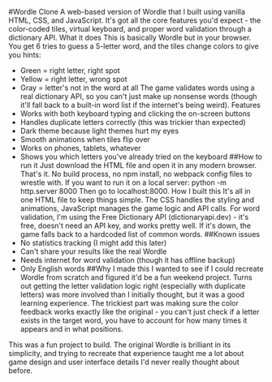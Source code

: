 #Wordle Clone
A web-based version of Wordle that I built using vanilla HTML, CSS, and JavaScript. It's got all the core features you'd expect - the color-coded tiles, virtual keyboard, and proper word validation through a dictionary API.
What it does
This is basically Wordle but in your browser. You get 6 tries to guess a 5-letter word, and the tiles change colors to give you hints:
* Green = right letter, right spot
* Yellow = right letter, wrong spot
* Gray = letter's not in the word at all
The game validates words using a real dictionary API, so you can't just make up nonsense words (though it'll fall back to a built-in word list if the internet's being weird).
Features
* Works with both keyboard typing and clicking the on-screen buttons
* Handles duplicate letters correctly (this was trickier than expected)
* Dark theme because light themes hurt my eyes
* Smooth animations when tiles flip over
* Works on phones, tablets, whatever
* Shows you which letters you've already tried on the keyboard
##How to run it
Just download the HTML file and open it in any modern browser. That's it. No build process, no npm install, no webpack config files to wrestle with.
If you want to run it on a local server:
python -m http.server 8000
Then go to localhost:8000.
How I built this
It's all in one HTML file to keep things simple. The CSS handles the styling and animations, JavaScript manages the game logic and API calls.
For word validation, I'm using the Free Dictionary API (dictionaryapi.dev) - it's free, doesn't need an API key, and works pretty well. If it's down, the game falls back to a hardcoded list of common words.
##Known issues
* No statistics tracking (I might add this later)
* Can't share your results like the real Wordle
* Needs internet for word validation (though it has offline backup)
* Only English words
##Why I made this
I wanted to see if I could recreate Wordle from scratch and figured it'd be a fun weekend project. Turns out getting the letter validation logic right (especially with duplicate letters) was more involved than I initially thought, but it was a good learning experience.
The trickiest part was making sure the color feedback works exactly like the original - you can't just check if a letter exists in the target word, you have to account for how many times it appears and in what positions.

This was a fun project to build. The original Wordle is brilliant in its simplicity, and trying to recreate that experience taught me a lot about game design and user interface details I'd never really thought about before.
